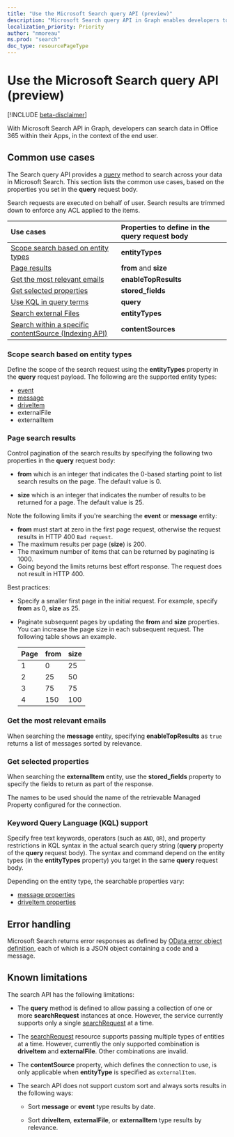 ```yaml
---
title: "Use the Microsoft Search query API (preview)"
description: "Microsoft Search query API in Graph enables developers to search their data within Office 365 in a unified way"
localization_priority: Priority
author: "nmoreau"
ms.prod: "search"
doc_type: resourcePageType
---
```


# Use the Microsoft Search query API (preview)

[!INCLUDE [beta-disclaimer](../../includes/beta-disclaimer.md)]

With Microsoft Search API in Graph, developers can search data in Office 365 within their Apps, in the context of the end user.

## Common use cases

The Search query API provides a [query](../api/search-query.md) method to search across your data in Microsoft Search. This section lists the common use cases, based on the properties you set in the **query** request body.

Search requests are executed on behalf of user. Search results are trimmed down to enforce any ACL applied to the items.  


| Use cases | Properties to define in the query request body |
|:------------------|:---------|
|[Scope search based on entity types](#scope-search-based-on-entity-types)| **entityTypes** |
|[Page results](#page-search-results) | **from** and **size** |
|[Get the most relevant emails](#get-the-most-relevant-emails) | **enableTopResults** |
|[Get selected properties](#get-selected-properties) | **stored_fields** |
|[Use KQL in query terms](#keyword-query-language-kql-support) | **query** |
|[Search external Files](/graph/search-concept-files)| **entityTypes** | 
|[Search within a specific contentSource (Indexing API)](/graph/search-concept-custom-types)| **contentSources** |

### Scope search based on entity types

Define the scope of the search request using the **entityTypes** property in the **query** request payload.
The following are the supported entity types: 

 - [event](event.md)
 - [message](message.md)
 - [driveItem](driveitem.md)
 - externalFile
 - externalItem

### Page search results

Control pagination of the search results by specifying the following two properties in the **query** request body:

- **from** which is an integer that indicates the 0-based starting point to list search results on the page. The default value is 0.

- **size** which is an integer that indicates the number of results to be returned for a page. The default value is 25.

Note the following limits if you're searching the **event** or **message** entity:

- **from** must start at zero in the first page request, otherwise the request results in HTTP 400 `Bad request`.
- The maximum results per page (**size**) is 200.
- The maximum number of items that can be returned by paginating is 1000.
- Going beyond the limits returns best effort response. The request does not result in HTTP 400.

Best practices:

- Specify a smaller first page in the initial request. For example, specify **from** as 0, **size** as 25.
- Paginate subsequent pages by updating the **from** and **size** properties. You can increase the page size in each subsequent request. The following table shows an example.
    
    | Page | from | size |
    |:-----|:-----|:-----|
    | 1    | 0 | 25 |
    | 2    | 25 | 50 |
    | 3    | 75 | 75 |
    | 4    | 150 | 100 |


### Get the most relevant emails

When searching the **message** entity, specifying **enableTopResults** as `true` returns a list of messages sorted by relevance.

### Get selected properties

When searching the **externalItem** entity, use the **stored_fields** property to specify the fields to return as part of the response.

The names to be used should the name of the retrievable Managed Property configured for the connection.  

### Keyword Query Language (KQL) support

Specify free text keywords, operators (such as `AND`, `OR`), and property restrictions in KQL syntax in the actual search query string (**query** property of the **query** request body). The syntax and command depend on the entity types (in the **entityTypes** property) you target in the same **query** request body.

Depending on the entity type, the searchable properties vary:  
  - [message properties](https://docs.microsoft.com/en-us/microsoft-365/compliance/keyword-queries-and-search-conditions#searchable-email-properties)
  - [driveItem properties](https://docs.microsoft.com/en-us/microsoft-365/compliance/keyword-queries-and-search-conditions#searchable-site-properties)
  
## Error handling 

Microsoft Search returns error responses as defined by [OData error object definition](http://docs.oasis-open.org/odata/odata-json-format/v4.01/cs01/odata-json-format-v4.01-cs01.html#sec_ErrorResponse), each of which is a JSON object containing a code and a message.

<!---TODO Describe the know errors : bad requests.--->


## Known limitations

The search API has the following limitations:

- The **query** method is defined to allow passing a collection of one or more **searchRequest** instances at once. However, the service currently supports only a single [searchRequest](./searchrequest.md) at a time.

- The [searchRequest](./searchrequest.md) resource supports passing multiple types of entities at a time. However, currently the only supported combination is **driveItem** and **externalFile**. Other combinations are invalid. 

- The **contentSource** property, which defines the connection to use, is only applicable when **entityType** is specified as `externalItem`. 
<!--todo nmoreauteam Fix the link to ContentSource  pls provide the content source url--->

- The search API does not support custom sort and always sorts results in the following ways:

  - Sort **message** or **event** type results by date.  

  - Sort **driveItem**, **externalFile**, or **externalItem** type results by relevance.
